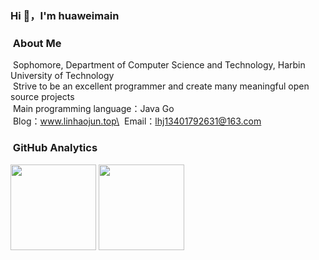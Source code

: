 ### Hi 👋，I'm huaweimain
 
### &nbsp;About Me
 
&nbsp;Sophomore, Department of Computer Science and Technology, Harbin University of Technology\
&nbsp;Strive to be an excellent programmer and create many meaningful open source projects\
&nbsp;Main programming language：Java Go\
&nbsp;Blog：www.linhaojun.top\
&nbsp;Email：lhj13401792631@163.com

### &nbsp;GitHub Analytics
<span>
   <img align="" height="137px" src="https://github-readme-stats.vercel.app/api?username=linhaojun857&include_all_commits=true&count_private=true&hide_title=true&show_icons=true&include_all_commits=true&line_height=21&theme=algolia" />
   <img align="" height="137px" src="https://github-readme-stats.vercel.app/api/top-langs/?username=linhaojun857&hide_title=true&layout=compact&theme=algolia" />
 </span>
